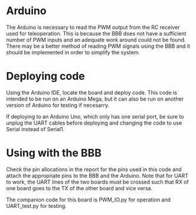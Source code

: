 # Arduino
The Arduino is necessary to read the PWM output from the RC receiver used for teleoperation. This is because the BBB does not have a sufficient number of PWM inputs and an adequate work around could not be found. There may be a better method of reading PWM signals using the BBB and it should be implemented in order to simplify the system.

# Deploying code
Using the Arduino IDE, locate the board and deploy code. This code is intended to be run on an Arduino Mega, but it can also be run on another version of Arduino for testing if necesarry.

If deploying to an Arduino Uno, which only has one serial port, be sure to unplug the UART cables before deploying and changing the code to use Serial instead of Serial1.

# Using with the BBB
Check the pin allocations in the report for the pins used in this code and attach the appropriate pins to the BBB and the Arduino. Note that for UART to work, the UART lines of the two boards must be crossed such that RX of one board goes to the TX of the other board and vice versa.

The companion code for this board is PWM_IO.py for operation and UART_test.py for testing.